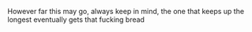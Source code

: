 However far this may go, always keep in mind, the one that keeps up the longest eventually gets that fucking bread
